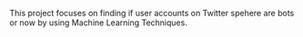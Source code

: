 This project focuses on finding if user accounts on Twitter spehere are bots or now by using Machine Learning Techniques.